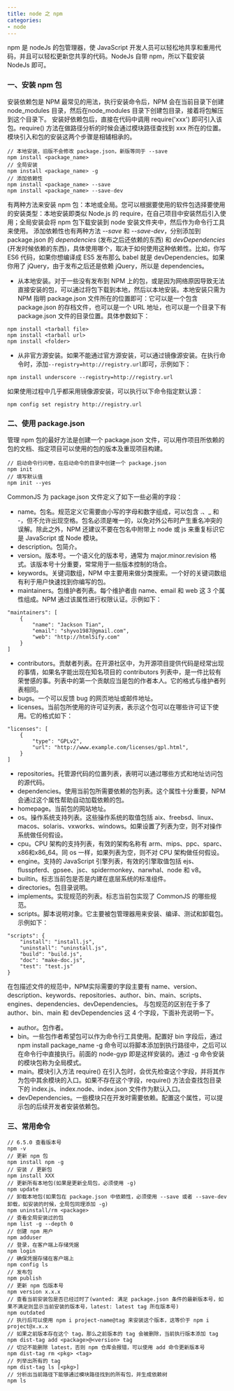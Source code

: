 ```yaml
---
title: node 之 npm
categories:
- node
---
```

npm 是 nodeJs 的包管理器，使 JavaScript 开发人员可以轻松地共享和重用代码，并且可以轻松更新您共享的代码。NodeJs 自带 npm，所以下载安装 NodeJs 即可。
<!--more-->
### 一、安装 npm 包
安装依赖包是 NPM 最常见的用法，执行安装命令后，NPM 会在当前目录下创建 node_modules 目录，然后在node_modules 目录下创建包目录，接着将包解压到这个目录下。
安装好依赖包后，直接在代码中调用 require('xxx') 即可引入该包。require() 方法在做路径分析的时候会通过模块路径查找到 xxx 所在的位置。模块引入和包的安装这两个步骤是相辅相承的。
```
// 本地安装，旧版不会修改 package.json，新版等同于 --save
npm install <package_name>
// 全局安装
npm install <package_name> -g
// 添加依赖性
npm install <package_name> --save
npm install <package_name> --save-dev
```
有两种方法来安装 npm 包：本地或全局。您可以根据要使用的软件包选择要使用的安装类型：本地安装即类似 Node.js 的 require，在自己项目中安装然后引入使用；全局安装会将 npm 包下载安装到 node 安装文件夹中，然后作为命令行工具来使用。
添加依赖性也有两种方法 *--save* 和 *--save-dev*，分别添加到 package.json 的 *dependencies* (发布之后还依赖的东西) 和 *devDependencies* (开发时候依赖的东西)，具体使用哪个，取决于如何使用这种依赖性。比如，你写 ES6 代码，如果你想编译成 ES5 发布那么 babel 就是 devDependencies。如果你用了 jQuery，由于发布之后还是依赖 jQuery，所以是 dependencies。
- 从本地安装。对于一些没有发布到 NPM 上的包，或是因为网络原因导致无法直接安装的包，可以通过将包下载到本地，然后以本地安装。本地安装只需为 NPM 指明 package.json 文件所在的位置即可：它可以是一个包含 package.json 的存档文件，也可以是一个 URL 地址，也可以是一个目录下有 package.json 文件的目录位置。具体参数如下：

```
npm install <tarball file>
npm install <tarball url>
npm install <folder>
```
- 从非官方源安装。如果不能通过官方源安装，可以通过镜像源安装。在执行命令时，添加`--registry=http://registry.url`即可，示例如下：

```
npm install underscore --registry=http://registry.url
```
如果使用过程中几乎都采用镜像源安装，可以执行以下命令指定默认源：
```
npm config set registry http://registry.url 
```
### 二、使用 package.json
管理 npm 包的最好方法是创建一个 package.json 文件，可以用作项目所依赖的包的文档、指定项目可以使用的包的版本及重现项目构建。
````
// 启动命令行问卷，在启动命令的目录中创建一个 package.json
npm init
// 填写默认值
npm init --yes
````
CommonJS 为 package.json 文件定义了如下一些必需的字段：
- name。包名。规范定义它需要由小写的字母和数字组成，可以包含 .、_ 和 -，但不允许出现空格。包名必须是唯一的，以免对外公布时产生重名冲突的误解。除此之外，NPM 还建议不要在包名中附带上 node 或 js 来重复标识它是 JavaScript 或 Node 模块。
- description。包简介。
- version。版本号。一个语义化的版本号，通常为 major.minor.revision 格式。该版本号十分重要，常常用于一些版本控制的场合。
- keywords。关键词数组，NPM 中主要用来做分类搜索。一个好的关键词数组有利于用户快速找到你编写的包。
- maintainers。包维护者列表。每个维护者由 name、email 和 web 这 3 个属性组成。NPM 通过该属性进行权限认证。示例如下：
```
"maintainers": [
    {
        "name": "Jackson Tian",
        "email": "shyvo1987@gmail.com",
        "web": "http://html5ify.com"
    }
]
```
- contributors。贡献者列表。在开源社区中，为开源项目提供代码是经常出现的事情，如果名字能出现在知名项目的 contributors 列表中，是一件比较有荣誉感的事。列表中的第一个贡献应当是包的作者本人。它的格式与维护者列表相同。
- bugs。一个可以反馈 bug 的网页地址或邮件地址。
- licenses。当前包所使用的许可证列表，表示这个包可以在哪些许可证下使用。它的格式如下：
```
"licenses": [
    {
        "type": "GPLv2",
        "url": "http://www.example.com/licenses/gpl.html",
    }
]
```
- repositories。托管源代码的位置列表，表明可以通过哪些方式和地址访问包的源代码。
- dependencies。使用当前包所需要依赖的包列表。这个属性十分重要，NPM 会通过这个属性帮助自动加载依赖的包。
- homepage。当前包的网站地址。
- os。操作系统支持列表。这些操作系统的取值包括 aix、freebsd、linux、macos、solaris、vxworks、windows。如果设置了列表为空，则不对操作系统做任何假设。
- cpu。CPU 架构的支持列表，有效的架构名称有 arm、mips、ppc、sparc、x86和x86_64。同 os 一样，如果列表为空，则不对 CPU 架构做任何假设。
- engine。支持的 JavaScript 引擎列表，有效的引擎取值包括 ejs、flusspferd、gpsee、jsc、spidermonkey、narwhal、node 和 v8。
- builtin。标志当前包是否是内建在底层系统的标准组件。
- directories。包目录说明。
- implements。实现规范的列表。标志当前包实现了 CommonJS 的哪些规范。
- scripts。脚本说明对象。它主要被包管理器用来安装、编译、测试和卸载包。示例如下：
```
"scripts": { 
    "install": "install.js",
    "uninstall": "uninstall.js",
    "build": "build.js",
    "doc": "make-doc.js",
    "test": "test.js"
}
```
在包描述文件的规范中，NPM实际需要的字段主要有 name、version、description、keywords、repositories、author、bin、main、scripts、engines、dependencies、devDependencies。
与包规范的区别在于多了 author、bin、main 和 devDependencies 这 4 个字段，下面补充说明一下。
- author。包作者。
- bin。一些包作者希望包可以作为命令行工具使用。配置好 bin 字段后，通过npm install package_name -g 命令可以将脚本添加到执行路径中，之后可以在命令行中直接执行。前面的 node-gyp 即是这样安装的。通过 -g 命令安装的模块包称为全局模式。
- main。模块引入方法 require() 在引入包时，会优先检查这个字段，并将其作为包中其余模块的入口。如果不存在这个字段，require() 方法会查找包目录下的 index.js、index.node、index.json 文件作为默认入口。
- devDependencies。一些模块只在开发时需要依赖。配置这个属性，可以提示包的后续开发者安装依赖包。

### 三、常用命令
````
// 6.5.0 查看版本号
npm -v
// 更新 npm 包
npm install npm -g
// 安装 / 更新包
npm install XXX
// 更新所有本地包(如果是更新全局包，必须使用 -g)
npm update
// 卸载本地包(如果包在 package.json 中依赖性，必须使用 --save 或者 --save-dev 卸载，如安装的时候，全局包同理添加 -g)
npm uninstall/rm <package>
// 查看全局安装过的包
npm list -g --depth 0
// 创建 npm 用户
npm adduser
// 登录，在客户端上存储凭据
npm login
// 确保凭据存储在客户端上
npm config ls
// 发布包
npm publish
// 更新 npm 包版本号
npm version x.x.x
// 查看当前安装包是否已经过时了(wanted: 满足 package.json 条件的最新版本号，如果不满足则显示当前安装的版本号，latest: latest tag 所在版本号)
npm outdated
// 执行后可以使用 npm i project-name@tag 来安装这个版本，这等价于 npm i project@x.x.x
// 如果之前版本存在这个 tag，那么之前版本的 tag 会被删除，当前执行版本添加 tag
npm dist-tag add <package>@<version> tag
// 切记不能删除 latest，否则 npm 仓库会报错，可以使用 add 命令更新版本号
npm dist-tag rm <pkg> <tag>
// 列举出所有的 tag
npm dist-tag ls [<pkg>]
// 分析出当前路径下能够通过模块路径找到的所有包，并生成依赖树
npm ls
````